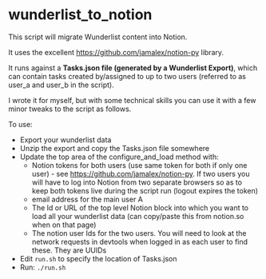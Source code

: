 # wunderlist_to_notion

This script will migrate Wunderlist content into Notion.

It uses the excellent https://github.com/jamalex/notion-py library.

It runs against a **Tasks.json file (generated by a Wunderlist Export)**, which can contain tasks created by/assigned to up to two users (referred to as user_a and user_b in the script).

I wrote it for myself, but with some technical skills you can use it with a few minor tweaks to the script as follows.

To use:

- Export your wunderlist data
- Unzip the export and copy the Tasks.json file somewhere
- Update the top area of the configure_and_load method with:
  - Notion tokens for both users (use same token for both if only one user) - see https://github.com/jamalex/notion-py. If two users you will have to log into Notion from two separate browsers so as to keep both tokens live during the script run (logout expires the token)
  - email address for the main user A
  - The Id or URL of the top level Notion block into which you want to load all your wunderlist data (can copy/paste this from notion.so when on that page)
  - The notion user Ids for the two users. You will need to look at the network requests in devtools when logged in as each user to find these. They are UUIDs
- Edit `run.sh` to specify the location of Tasks.json
- Run: `./run.sh`  
